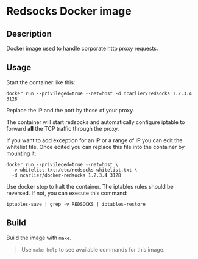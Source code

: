 # Redsocks Docker image

## Description

Docker image used to handle corporate http proxy requests.

## Usage

Start the container like this:

```
docker run --privileged=true --net=host -d ncarlier/redsocks 1.2.3.4 3128
```

Replace the IP and the port by those of your proxy.

The container will start redsocks and automatically configure iptable to forward **all** the TCP traffic through the proxy.

If you want to add exception for an IP or a range of IP you can edit the whitelist file.
Once edited you can replace this file into the container by mounting it:

```
docker run --privileged=true --net=host \
  -v whitelist.txt:/etc/redsocks-whitelist.txt \
  -d ncarlier/docker-redsocks 1.2.3.4 3128
```

Use docker stop to halt the container. The iptables rules should be reversed. If not, you can execute this command:

```
iptables-save | grep -v REDSOCKS | iptables-restore
```

## Build

Build the image with `make`.

> Use `make help` to see available commands for this image.
